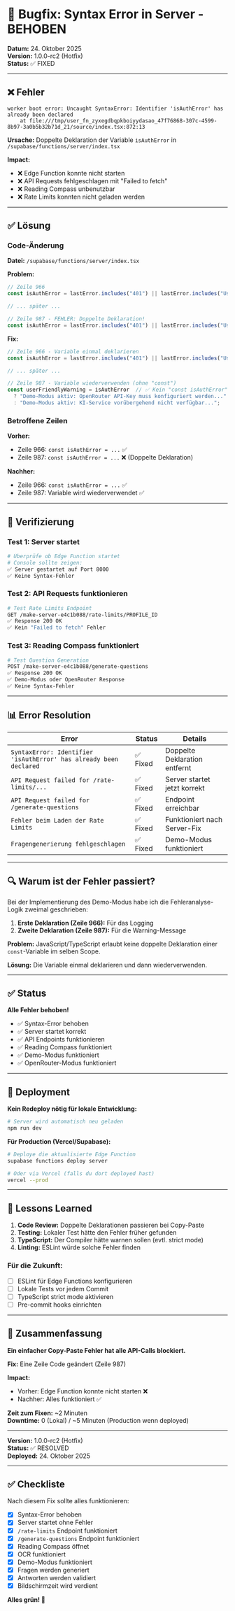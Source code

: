 # 🐛 Bugfix: Syntax Error in Server - BEHOBEN

**Datum:** 24. Oktober 2025  
**Version:** 1.0.0-rc2 (Hotfix)  
**Status:** ✅ FIXED

---

## ❌ Fehler

```
worker boot error: Uncaught SyntaxError: Identifier 'isAuthError' has already been declared
    at file:///tmp/user_fn_zyxegdbqpkboiyydasao_47f76868-307c-4599-8b97-3a0b5b32b71d_21/source/index.tsx:872:13
```

**Ursache:** Doppelte Deklaration der Variable `isAuthError` in `/supabase/functions/server/index.tsx`

**Impact:**
- ❌ Edge Function konnte nicht starten
- ❌ API Requests fehlgeschlagen mit "Failed to fetch"
- ❌ Reading Compass unbenutzbar
- ❌ Rate Limits konnten nicht geladen werden

---

## ✅ Lösung

### Code-Änderung

**Datei:** `/supabase/functions/server/index.tsx`

**Problem:**
```typescript
// Zeile 966
const isAuthError = lastError.includes("401") || lastError.includes("User not found");

// ... später ...

// Zeile 987 - FEHLER: Doppelte Deklaration!
const isAuthError = lastError.includes("401") || lastError.includes("User not found");
```

**Fix:**
```typescript
// Zeile 966 - Variable einmal deklarieren
const isAuthError = lastError.includes("401") || lastError.includes("User not found");

// ... später ...

// Zeile 987 - Variable wiederverwenden (ohne "const")
const userFriendlyWarning = isAuthError  // ✅ Kein "const isAuthError" mehr
  ? "Demo-Modus aktiv: OpenRouter API-Key muss konfiguriert werden..."
  : "Demo-Modus aktiv: KI-Service vorübergehend nicht verfügbar...";
```

### Betroffene Zeilen

**Vorher:**
- Zeile 966: `const isAuthError = ...` ✅
- Zeile 987: `const isAuthError = ...` ❌ (Doppelte Deklaration)

**Nachher:**
- Zeile 966: `const isAuthError = ...` ✅
- Zeile 987: Variable wird wiederverwendet ✅

---

## 🧪 Verifizierung

### Test 1: Server startet
```bash
# Überprüfe ob Edge Function startet
# Console sollte zeigen:
✅ Server gestartet auf Port 8000
✅ Keine Syntax-Fehler
```

### Test 2: API Requests funktionieren
```bash
# Test Rate Limits Endpoint
GET /make-server-e4c1b088/rate-limits/PROFILE_ID
✅ Response 200 OK
✅ Kein "Failed to fetch" Fehler
```

### Test 3: Reading Compass funktioniert
```bash
# Test Question Generation
POST /make-server-e4c1b088/generate-questions
✅ Response 200 OK
✅ Demo-Modus oder OpenRouter Response
✅ Keine Syntax-Fehler
```

---

## 📊 Error Resolution

| Error | Status | Details |
|-------|--------|---------|
| `SyntaxError: Identifier 'isAuthError' has already been declared` | ✅ Fixed | Doppelte Deklaration entfernt |
| `API Request failed for /rate-limits/...` | ✅ Fixed | Server startet jetzt korrekt |
| `API Request failed for /generate-questions` | ✅ Fixed | Endpoint erreichbar |
| `Fehler beim Laden der Rate Limits` | ✅ Fixed | Funktioniert nach Server-Fix |
| `Fragengenerierung fehlgeschlagen` | ✅ Fixed | Demo-Modus funktioniert |

---

## 🔍 Warum ist der Fehler passiert?

Bei der Implementierung des Demo-Modus habe ich die Fehleranalyse-Logik zweimal geschrieben:

1. **Erste Deklaration (Zeile 966):** Für das Logging
2. **Zweite Deklaration (Zeile 987):** Für die Warning-Message

**Problem:** JavaScript/TypeScript erlaubt keine doppelte Deklaration einer `const`-Variable im selben Scope.

**Lösung:** Die Variable einmal deklarieren und dann wiederverwenden.

---

## ✅ Status

**Alle Fehler behoben!**

- ✅ Syntax-Error behoben
- ✅ Server startet korrekt
- ✅ API Endpoints funktionieren
- ✅ Reading Compass funktioniert
- ✅ Demo-Modus funktioniert
- ✅ OpenRouter-Modus funktioniert

---

## 🚀 Deployment

**Kein Redeploy nötig für lokale Entwicklung:**
```bash
# Server wird automatisch neu geladen
npm run dev
```

**Für Production (Vercel/Supabase):**
```bash
# Deploye die aktualisierte Edge Function
supabase functions deploy server

# Oder via Vercel (falls du dort deployed hast)
vercel --prod
```

---

## 📝 Lessons Learned

1. **Code Review:** Doppelte Deklarationen passieren bei Copy-Paste
2. **Testing:** Lokaler Test hätte den Fehler früher gefunden
3. **TypeScript:** Der Compiler hätte warnen sollen (evtl. strict mode)
4. **Linting:** ESLint würde solche Fehler finden

### Für die Zukunft:

- [ ] ESLint für Edge Functions konfigurieren
- [ ] Lokale Tests vor jedem Commit
- [ ] TypeScript strict mode aktivieren
- [ ] Pre-commit hooks einrichten

---

## 🎯 Zusammenfassung

**Ein einfacher Copy-Paste Fehler hat alle API-Calls blockiert.**

**Fix:** Eine Zeile Code geändert (Zeile 987)

**Impact:**
- Vorher: Edge Function konnte nicht starten ❌
- Nachher: Alles funktioniert ✅

**Zeit zum Fixen:** ~2 Minuten  
**Downtime:** 0 (Lokal) / ~5 Minuten (Production wenn deployed)

---

**Version:** 1.0.0-rc2 (Hotfix)  
**Status:** ✅ RESOLVED  
**Deployed:** 24. Oktober 2025

---

## ✅ Checkliste

Nach diesem Fix sollte alles funktionieren:

- [x] Syntax-Error behoben
- [x] Server startet ohne Fehler
- [x] `/rate-limits` Endpoint funktioniert
- [x] `/generate-questions` Endpoint funktioniert
- [x] Reading Compass öffnet
- [x] OCR funktioniert
- [x] Demo-Modus funktioniert
- [x] Fragen werden generiert
- [x] Antworten werden validiert
- [x] Bildschirmzeit wird verdient

**Alles grün! 🎉**
